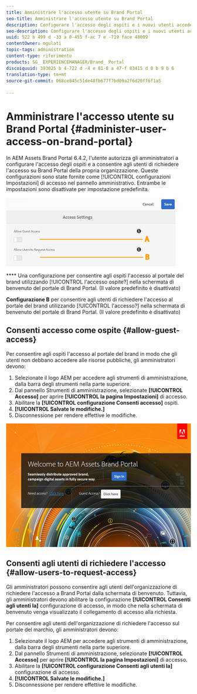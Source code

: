 ```yaml
---
title: Amministrare l'accesso utente su Brand Portal
seo-title: Amministrare l'accesso utente su Brand Portal
description: Configurare l'accesso degli ospiti e i nuovi utenti accedendo a Brand Portal.
seo-description: Configurare l'accesso degli ospiti e i nuovi utenti accedendo a Brand Portal.
uuid: 522 b 499 d -33 a 0-455 f-ac 7 e -719 face 48009
contentOwner: mgulati
topic-tags: administration
content-type: riferimento
products: SG_ EXPERIENCEMANAGER/Brand_ Portal
discoiquuid: 393025 b 4-722 d -4 e 81-8 a 47-f 83415 d 0 b 9 b 6
translation-type: tm+mt
source-git-commit: 068ce845c51de48fb677f7bd09a2f6d20ff6f1a5

---
```



# Amministrare l'accesso utente su Brand Portal {#administer-user-access-on-brand-portal}

In AEM Assets Brand Portal 6.4.2, l'utente autorizza gli amministratori a configurare l'accesso degli ospiti e a consentire agli utenti di richiedere l'accesso su Brand Portal della propria organizzazione. Queste configurazioni sono state fornite come [!UICONTROL configurazioni Impostazioni] di accesso nel pannello amministrativo. Entrambe le impostazioni sono disattivate per impostazione predefinita.

![](assets/access-configs.png)

**** Una configurazione per consentire agli ospiti l'accesso al portale del brand utilizzando [!UICONTROL l'accesso ospite?] nella schermata di benvenuto del portale di Brand Portal. (Il valore predefinito è disattivato)

**Configurazione B** per consentire agli utenti di richiedere l'accesso al portale del brand utilizzando [!UICONTROL l'accesso?] nella schermata di benvenuto del portale di Brand Portal. (Il valore predefinito è disattivato)

## Consenti accesso come ospite {#allow-guest-access}

Per consentire agli ospiti l'accesso al portale del brand in modo che gli utenti non debbano accedere alle risorse pubbliche, gli amministratori devono:

1. Selezionate il logo AEM per accedere agli strumenti di amministrazione, dalla barra degli strumenti nella parte superiore.
2. Dal pannello Strumenti di amministrazione, selezionate **[!UICONTROL Accesso]** per aprire **[!UICONTROL la pagina Impostazioni]** di accesso.
3. Abilitare la **[!UICONTROL configurazione Consenti accesso]** ospiti.
4. **[!UICONTROL Salvate le modifiche.]**
5. Disconnessione per rendere effettive le modifiche.

![](assets/bp-welcome-screen.png)

## Consenti agli utenti di richiedere l'accesso {#allow-users-to-request-access}

Gli amministratori possono consentire agli utenti dell'organizzazione di richiedere l'accesso a Brand Portal dalla schermata di benvenuto. Tuttavia, gli amministratori devono abilitare la configurazione **[!UICONTROL Consenti agli utenti la]** configurazione di accesso, in modo che nella schermata di benvenuto venga visualizzato il collegamento di accesso alla richiesta.

Per consentire agli utenti dell'organizzazione di richiedere l'accesso sul portale del marchio, gli amministratori devono:

1. Selezionate il logo AEM per accedere agli strumenti di amministrazione, dalla barra degli strumenti nella parte superiore.
2. Dal pannello Strumenti di amministrazione, selezionate **[!UICONTROL Accesso]** per aprire **[!UICONTROL la pagina Impostazioni]** di accesso.
3. Abilitare la **[!UICONTROL configurazione Consenti agli utenti la]** configurazione di accesso.
4. **[!UICONTROL Salvate le modifiche.]**
5. Disconnessione per rendere effettive le modifiche.
